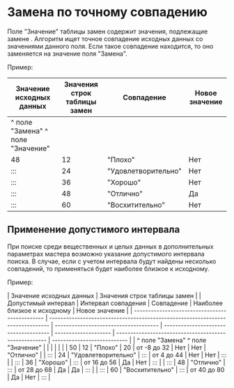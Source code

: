 # Замена по точному совпадению

Поле "Значение" таблицы замен содержит значения, подлежащие замене . Алгоритм ищет точное совпадение исходных данных со значениями данного поля. Если такое совпадение находится, то оно заменяется на значение поля "Замена".

Пример:

| Значение исходных данных | Значения строк таблицы замен | Совпадение | Новое значение |
|------------------------- | ---------------------------- |------------|--------------- |
| ^ поле "Замена" ^ поле "Значение" | | | 
| 48 | 12 | "Плохо" | Нет | "Отлично" | 
| ::: | 24 | "Удовлетворительно" | Нет | ::: | 
| ::: | 36 | "Хорошо" | Нет | ::: | 
| ::: | 48 | "Отлично" | Да | ::: | 
| ::: | 60 | "Восхитительно" | Нет | ::: | 

## Применение допустимого интервала

При поиске среди вещественных и целых данных в дополнительных параметрах мастера возможно указание допустимого интервала поиска. В случае, если с учетом интервала будут найдены несколько совпадений, то применяться будет наиболее близкое к исходному.

Пример:

 | Значение исходных данных | Значения строк таблицы замен | | Допустимый интервал | Интервал совпадения | Совпадение | Наиболее близкое к исходному | Новое значение | 
 | ---------------------------------------------- | ------------------------------------------------------------------------------ | ------------------------------------- | ------------------------------------- | -------------------- | ----------------------------------------------------- | --------------------------- | 
 | ^ поле "Замена" ^ поле "Значение" | | | | | | 
 | 50 | 12 | "Плохо" | 20 | от -8 до 32 | Нет | Нет | "Отлично" | 
 | ::: | 24 | "Удовлетворительно" | ::: | от 4 до 44 | Нет | Нет | ::: | 
 | ::: | 36 | "Хорошо" | ::: | от 16 до 56 | Да | Нет | ::: | 
 | ::: | 48 | "Отлично" | ::: | от 28 до 68 | Да | Да | ::: | 
 | ::: | 60 | "Восхитительно" | ::: | от 40 до 80 | Да | Нет | ::: | 
